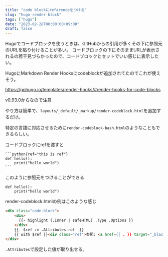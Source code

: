 ```yaml
---
title: "code blockにrefarenceをつける"
slug: "hugo-render-block"
tags: ["hugo"]
date: "2023-02-28T00:00:00+09:00"
draft: false
---
```


Hugoでコードブロックを使うときは、GitHubからの引用が多くその下に参照元のURLを貼り付けることが多い。
コードブロックの下にそのままURLが表示されるの若干見づらかったので、コードブロックとセットでいい感じに表示したい。

HugoにMarkdown Render Hooksにcodeblockが追加されてたのでこれが使えそう。

https://gohugo.io/templates/render-hooks/#render-hooks-for-code-blocks

v0.93.0からなので注意

やり方は簡単で、`layouts/_default/_markup/render-codeblock.html`を追加するだけ。

特定の言語に対応させるために`rendor-codeblock-bash.html`のようなこともできるらしい。


コードブロックにrefを渡すと

````
```python{ref="this is ref"}
def hello():
    print("hello world")
```
````

このように参照元をつけることができる

```python{ref="this is ref", name="test.js"}
def hello():
    print("hello world")
````

render-codeblock.htmlの例はこのような感じ

```html
<div class="code-block">
    <div>
      {{- highlight (.Inner | safeHTML) .Type .Options }}  
    </div>
    {{- $ref := .Attributes.ref -}}
    {{ with $ref }}<div class="ref">参照: <a href={{ . }} target="_black">{{ . }}</a></div>{{ end }}
</div>
```

`.Attributes`で設定した値が取り出せる。